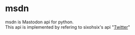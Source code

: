 # msdn
msdn is Mastodon api for python.  
This api is implemented by refering to sixohsix's api "[Twitter](https://github.com/sixohsix/twitter)"
